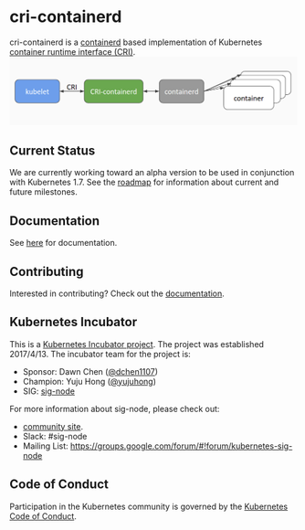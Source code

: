 # cri-containerd
cri-containerd is a [containerd](https://containerd.io/) based implementation of Kubernetes [container runtime interface (CRI)](https://github.com/kubernetes/kubernetes/blob/v1.6.0/pkg/kubelet/api/v1alpha1/runtime/api.proto).
![cri-containerd](./docs/cri-containerd.png)
## Current Status
We are currently working toward an alpha version to be used in conjunction with Kubernetes 1.7. See the [roadmap](./docs/proposal.md#roadmap-and-milestones) for information about current and future milestones.
## Documentation
See [here](./docs) for documentation.
## Contributing
Interested in contributing? Check out the [documentation](./CONTRIBUTING.md).
## Kubernetes Incubator
This is a [Kubernetes Incubator project](https://github.com/kubernetes/community/blob/master/incubator.md). The project was established 2017/4/13. The incubator team for the project is:
* Sponsor: Dawn Chen ([@dchen1107](https://github.com/dchen1107))
* Champion: Yuju Hong ([@yujuhong](https://github.com/yujuhong))
* SIG: [sig-node](https://github.com/kubernetes/community/tree/master/sig-node)

For more information about sig-node, please check out:
* [community site](https://github.com/kubernetes/community/tree/master/sig-node).
* Slack: #sig-node
* Mailing List: https://groups.google.com/forum/#!forum/kubernetes-sig-node
## Code of Conduct
Participation in the Kubernetes community is governed by the
[Kubernetes Code of Conduct](./code-of-conduct.md).
